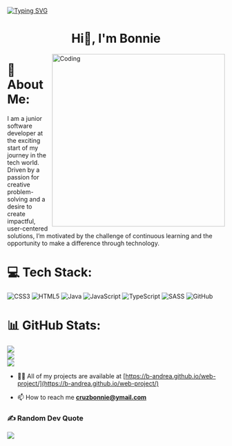 [![Typing SVG](https://readme-typing-svg.herokuapp.com?color=f4d03f&size=35&center=true&vCenter=true&width=1000&lines=Welcome+to+my+GitHub+profile!🌻;My+name+is+Bonnie+Cruz🌻;I'm+a+junior+Software+Engineer🌻)](https://git.io/typing-svg)
<h1 align="center">Hi👋, I'm Bonnie</h1>

<img align="right" alt="Coding" width="400" src="https://camo.githubusercontent.com/2a85a3fe4bc2747c3d6114596fbecf23279aacbc4ad08977c7e2e5ab86d2691d/68747470733a2f2f63646e2e6472696262626c652e636f6d2f75736572732f313237373331322f73637265656e73686f74732f31343733333239382f6d656469612f33396231303435653539333733373538376464363065343263383432326431662e676966">

# 🌻 About Me:
I am a junior software developer at the exciting start of my journey in the tech world. Driven by a passion for creative problem-solving and a desire to create impactful, user-centered solutions, I’m motivated by the challenge of continuous learning and the opportunity to make a difference through technology.



# 💻 Tech Stack:
![CSS3](https://img.shields.io/badge/css3-%231572B6.svg?style=for-the-badge&logo=css3&logoColor=white) ![HTML5](https://img.shields.io/badge/html5-%23E34F26.svg?style=for-the-badge&logo=html5&logoColor=white) ![Java](https://img.shields.io/badge/java-%23ED8B00.svg?style=for-the-badge&logo=openjdk&logoColor=white) ![JavaScript](https://img.shields.io/badge/javascript-%23323330.svg?style=for-the-badge&logo=javascript&logoColor=%23F7DF1E) ![TypeScript](https://img.shields.io/badge/typescript-%23007ACC.svg?style=for-the-badge&logo=typescript&logoColor=white) ![SASS](https://img.shields.io/badge/SASS-hotpink.svg?style=for-the-badge&logo=SASS&logoColor=white) ![GitHub](https://img.shields.io/badge/github-%23121011.svg?style=for-the-badge&logo=github&logoColor=white)
# 📊 GitHub Stats:
![](https://github-readme-stats.vercel.app/api?username=b-andrea&theme=dark&hide_border=false&include_all_commits=false&count_private=false)<br/>
![](https://github-readme-streak-stats.herokuapp.com/?user=b-andrea&theme=dark&hide_border=false)<br/>
![](https://github-readme-stats.vercel.app/api/top-langs/?username=b-andrea&theme=dark&hide_border=false&include_all_commits=false&count_private=false&layout=compact)

- 👨‍💻 All of my projects are available at [https://b-andrea.github.io/web-project/](https://b-andrea.github.io/web-project/)

- 📫 How to reach me **cruzbonnie@ymail.com**

### ✍️ Random Dev Quote
![](https://quotes-github-readme.vercel.app/api?type=horizontal&theme=radical)

<!-- Proudly created with GPRM ( https://gprm.itsvg.in ) -->
